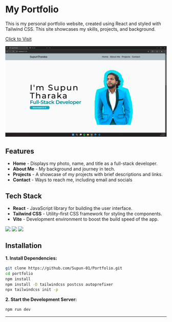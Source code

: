# My Portfolio

This is my personal portfolio website, created using React and styled with Tailwind CSS. This site showcases my skills, projects, and background.

<a href="https://portfolio-alpha-tan-34.vercel.app/">Click to Visit</a>

<div a align="center">

![App Screenshot](https://raw.githubusercontent.com/Supun-01/Portfolio/master/Screenshots/01.png)

</div>

## Features

- **Home** - Displays my photo, name, and title as a full-stack developer.
- **About Me** - My background and journey in tech.
- **Projects** - A showcase of my projects with brief descriptions and links.
- **Contact** - Ways to reach me, including email and socials

## Tech Stack

- **React** - JavaScript library for building the user interface.
- **Tailwind CSS** - Utility-first CSS framework for styling the components.
- **Vite** - Development environment to boost the build speed of the app.
  
![](https://img.shields.io/badge/React-20232A?style=for-the-badge&logo=react&logoColor=61DAFB)
![](https://img.shields.io/badge/Tailwind_CSS-38B2AC?style=for-the-badge&logo=tailwind-css&logoColor=white)
![](https://img.shields.io/badge/Vite-B73BFE?style=for-the-badge&logo=vite&logoColor=FFD62E)

## Installation

**1. Install Dependencies:**

```bash
git clone https://github.com/Supun-01/Portfolio.git
cd portfolio
npm install
npm install -D tailwindcss postcss autoprefixer
npx tailwindcss init -p
```

**2. Start the Development Server:**

```bash
npm run dev
```

---
